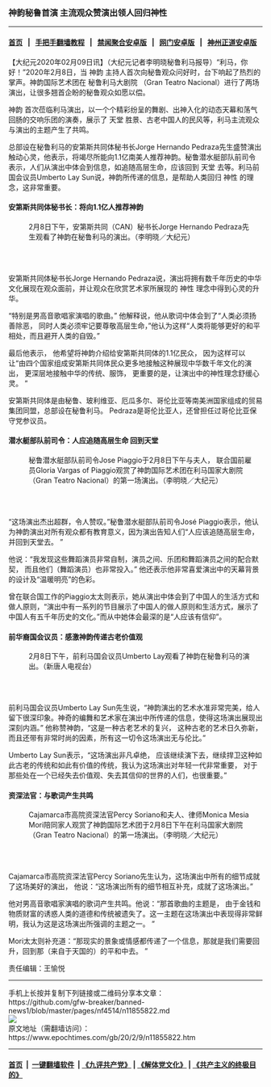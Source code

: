 ### 神韵秘鲁首演 主流观众赞演出领人回归神性
------------------------

#### [首页](https://github.com/gfw-breaker/banned-news1/blob/master/README.md) &nbsp;&nbsp;|&nbsp;&nbsp; [手把手翻墙教程](https://github.com/gfw-breaker/guides/wiki) &nbsp;&nbsp;|&nbsp;&nbsp; [禁闻聚合安卓版](https://github.com/gfw-breaker/bn-android) &nbsp;&nbsp;|&nbsp;&nbsp; [网门安卓版](https://github.com/oGate2/oGate) &nbsp;&nbsp;|&nbsp;&nbsp; [神州正道安卓版](https://github.com/SzzdOgate/update) 



<div><p>
 【大纪元2020年02月09日讯】（大纪元记者李明晓秘鲁利马报导）“利马，你好！”2020年2月8日，当
 <ok href="https://www.epochtimes.com/gb/tag/%E7%A5%9E%E9%9F%B5.html">
  神韵
 </ok>
 主持人首次向秘鲁观众问好时，台下响起了热烈的掌声。神韵国际艺术团在
 <ok href="https://www.epochtimes.com/gb/tag/%E7%A7%98%E9%B2%81%E5%88%A9%E9%A9%AC%E5%A4%A7%E5%89%A7%E9%99%A2.html">
  秘鲁利马大剧院
 </ok>
 （Gran Teatro Nacional）进行了两场演出，让很多翘首企盼的秘鲁观众如愿以偿。
</p>
<p>
 <ok href="https://www.epochtimes.com/gb/tag/%E7%A5%9E%E9%9F%B5.html">
  神韵
 </ok>
 首次莅临利马演出，以一个个精彩纷呈的舞剧、出神入化的动态天幕和荡气回肠的交响乐团的演奏，展示了
 <ok href="https://www.epochtimes.com/gb/tag/%E5%A4%A9%E5%A0%82.html">
  天堂
 </ok>
 胜景、古老中国人的民风等，利马主流观众与演出的主题产生了共鸣。
</p>
<p>
 总部设在秘鲁利马的安第斯共同体秘书长Jorge Hernando Pedraza先生盛赞演出触动心灵，他表示，将竭尽所能向1.1亿南美人推荐神韵。秘鲁潜水艇部队前司令表示，人们从演出中体会到信息，如追随高层生命，应该回到
 <ok href="https://www.epochtimes.com/gb/tag/%E5%A4%A9%E5%A0%82.html">
  天堂
 </ok>
 去等。利马前国会议员Umberto Lay Sun说，神韵所传递的信息，是帮助人类回归
 <ok href="https://www.epochtimes.com/gb/tag/%E7%A5%9E%E6%80%A7.html">
  神性
 </ok>
 的理念，这非常重要。
</p>
<h4>
 安第斯共同体秘书长：将向1.1亿人推荐神韵
</h4>
<figure class="wp-caption aligncenter" id="attachment_11855762" style="width: 450px">
 <ok href="http://i.epochtimes.com/assets/uploads/2020/02/200209000522100088.jpg">
  <img alt="" class="wp-image-11855762 size-medium" src="http://i.epochtimes.com/assets/uploads/2020/02/200209000522100088-450x301.jpg"/>
 </ok>
 <br/><figcaption class="wp-caption-text">
  2月8日下午，安第斯共同（CAN）秘书长Jorge Hernando Pedraza先生观看了神韵在秘鲁利马的演出。（李明晓／大纪元）
 </figcaption><br/>
</figure><br/>
<p>
 安第斯共同体秘书长Jorge Hernando Pedraza说，演出将拥有数千年历史的中华文化展现在观众面前，并让观众在欣赏艺术家所展现的
 <ok href="https://www.epochtimes.com/gb/tag/%E7%A5%9E%E6%80%A7.html">
  神性
 </ok>
 理念中得到心灵的升华。
</p>
<p>
 “特别是男高音歌唱家演唱的歌曲。” 他解释说，他从歌词中体会到了“人类必须扬善除恶， 同时人类必须牢记要尊敬高层生命，”他认为这样“人类将能够更好的和平相处，而且避开人类的自毁。”
</p>
<p>
 最后他表示， 他希望将神韵介绍给安第斯共同体的1.1亿民众， 因为这样可以让“由四个国家组成安第斯共同体民众更多地接触这种展现中华数千年文化的演出， 更深层地接触中华的传统、服饰， 更重要的是，让演出中的神性理念舒缓心灵。 ”
</p>
<p>
 安第斯共同体是由秘鲁、玻利维亚、厄瓜多尔、哥伦比亚等南美洲国家组成的贸易集团同盟，总部设在秘鲁利马。 Pedraza是哥伦比亚人，还曾担任过哥伦比亚保守党参议员。
</p>
<h4>
 潜水艇部队前司令：人应追随高层生命 回到天堂
</h4>
<figure class="wp-caption aligncenter" id="attachment_11855895" style="width: 450px">
 <ok href="http://i.epochtimes.com/assets/uploads/2020/02/2002081705062639.jpg">
  <img alt="" class="wp-image-11855895 size-medium" src="http://i.epochtimes.com/assets/uploads/2020/02/2002081705062639-450x300.jpg"/>
 </ok>
 <br/><figcaption class="wp-caption-text">
  秘鲁潜水艇部队前司令Jose Piaggio于2月8日下午与夫人， 联合国前雇员Gloria Vargas of Piaggio观赏了神韵国际艺术团在利马国家大剧院（Gran Teatro Nacional）的第一场演出。（李明晓／大纪元）
 </figcaption><br/>
</figure><br/>
<p>
 “这场演出杰出超群，令人赞叹。”秘鲁潜水艇部队前司令José Piaggio表示，他认为神韵演出对所有观众都有教育意义，因为演出告知人们“人应该追随高层生命，并回到天堂去。 ”
</p>
<p>
 他说：“我发现这些舞蹈演员非常自制，演员之间、乐团和舞蹈演员之间的配合默契， 而且他们（舞蹈演员）也非常投入。” 他还表示他非常喜爱演出中的天幕背景的设计及“温暖明亮”的色彩。
</p>
<p>
 曾在联合国工作的Piaggio太太则表示，她从演出中体会到了中国人的生活方式和做人原则，“演出中有一系列的节目展示了中国人的做人原则和生活方式，展示了中国人有五千年历史的文化。”而从中她体会最深的是“人应该有信仰”。
</p>
<h4>
 前华裔国会议员：感激神韵传递古老价值观
</h4>
<figure class="wp-caption aligncenter" id="attachment_11855727" style="width: 450px">
 <ok href="http://i.epochtimes.com/assets/uploads/2020/02/2002081921122639.jpg">
  <img alt="" class="wp-image-11855727 size-medium" src="http://i.epochtimes.com/assets/uploads/2020/02/2002081921122639-450x300.jpg"/>
 </ok>
 <br/><figcaption class="wp-caption-text">
  2月8日下午，前利马国会议员Umberto Lay观看了神韵在秘鲁利马的演出。（新唐人电视台）
 </figcaption><br/>
</figure><br/>
<p>
 前利马国会议员Umberto Lay Sun先生说，“神韵演出的艺术水准非常完美，给人留下很深印象。神奇的编舞和艺术家在演出中所传递的信息，使得这场演出展现出深刻内涵。” 他称赞神韵，“这是一种古老艺术的复兴， 这种古老的艺术日久弥新，而且还带有非常时尚的因素，所有这一切令这场演出无与伦比。”
</p>
<p>
 Umberto Lay Sun表示，“这场演出非凡卓绝， 应该继续演下去，继续捍卫这种如此古老的传统和如此有价值的传统，我认为这场演出对年轻一代非常重要， 对于那些处在一个已经失去价值观、失去其信仰的世界的人们，也很重要。”
</p>
<h4>
 资深法官：与歌词产生共鸣
</h4>
<figure class="wp-caption aligncenter" id="attachment_11855904" style="width: 450px">
 <ok href="http://i.epochtimes.com/assets/uploads/2020/02/2002081858322639.jpg">
  <img alt="" class="wp-image-11855904 size-medium" src="http://i.epochtimes.com/assets/uploads/2020/02/2002081858322639-450x300.jpg"/>
 </ok>
 <br/><figcaption class="wp-caption-text">
  Cajamarca市高院资深法官Percy Soriano和夫人、律师Monica Mesia Mori陪同家人观赏了神韵国际艺术团于2月8日下午在利马国家大剧院（Gran Teatro Nacional）的第一场演出。（李明晓／大纪元）
 </figcaption><br/>
</figure><br/>
<p>
 Cajamarca市高院资深法官Percy Soriano先生认为，这场演出中所有的细节成就了这场美好的演出， 他说：“这场演出所有的细节相互补充，成就了这场演出。”
</p>
<p>
 他对男高音歌唱家演唱的歌词产生共鸣。他说：“那首歌曲的主题是， 由于金钱和物质财富的诱惑人类的道德和传统被遗失了。这一主题在这场演出中表现得非常鲜明，我认为这是这场演出所强调的主题之一。 ”
</p>
<p>
 Mori太太则补充道：“那现实的景象或情感都传递了一个信息，那就是我们需要回升，回到那（来自于天国的）的平和中去。 ”
</p>
<p>
 责任编辑：王愉悦
</p>
</div>
<hr/>
手机上长按并复制下列链接或二维码分享本文章：<br/>
https://github.com/gfw-breaker/banned-news1/blob/master/pages/nf4514/n11855822.md <br/>
<a href='https://github.com/gfw-breaker/banned-news1/blob/master/pages/nf4514/n11855822.md'><img src='https://github.com/gfw-breaker/banned-news1/blob/master/pages/nf4514/n11855822.md.png'/></a> <br/>
原文地址（需翻墙访问）：https://www.epochtimes.com/gb/20/2/9/n11855822.htm


------------------------
#### [首页](https://github.com/gfw-breaker/banned-news1/blob/master/README.md) &nbsp;|&nbsp; [一键翻墙软件](https://github.com/gfw-breaker/nogfw/blob/master/README.md) &nbsp;| [《九评共产党》](https://github.com/gfw-breaker/9ping.md/blob/master/README.md#九评之一评共产党是什么) | [《解体党文化》](https://github.com/gfw-breaker/jtdwh.md/blob/master/README.md) | [《共产主义的终极目的》](https://github.com/gfw-breaker/gczydzjmd.md/blob/master/README.md)


<img src='http://gfw-breaker.win/banned-news/pages/nf4514/n11855822.md' width='0px' height='0px'/>